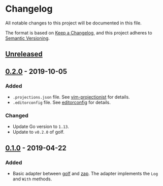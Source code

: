 # Changelog

All notable changes to this project will be documented in this file.

The format is based on [Keep
a Changelog](https://keepachangelog.com/en/1.0.0/), and this project
adheres to [Semantic Versioning](https://semver.org/spec/v2.0.0.html).

## [Unreleased]

## [0.2.0] - 2019-10-05

### Added

* `.projections.json` file. See
  [vim-projectionist](https://github.com/tpope/vim-projectionist) for
  details.
* `.editorconfig` file. See [editorconfig](https://editorconfig.org/)
  for details.

### Changed

* Update Go version to `1.13`.
* Update to `v0.2.0` of golf.

## [0.1.0] - 2019-04-22

### Added

* Basic adapter between [golf](https://github.com/fhofherr/golf) and
  [zap](https://github.com/uber-go/zap). The adapter implements the
  `Log` and `With` methods.

[Unreleased]: https://github.com/fhofherr/golf-zap/compare/v0.2.0...HEAD
[0.2.0]: https://github.com/fhofherr/golf-zap/compare/v0.1.0...v0.2.0
[0.1.0]: https://github.com/fhofherr/golf-zap/releases/tag/v0.1.0
